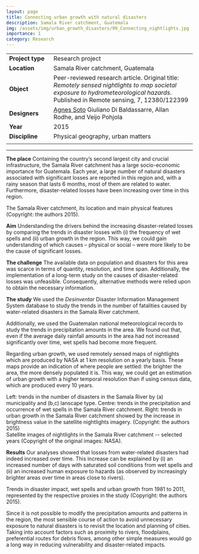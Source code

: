 ```yaml
---
layout: page
title: Connecting urban growth with natural disasters
description: Samala River catchment, Guatemala
img: /assets/img/urban_growth_disasters/99_Connecting_nightlights.jpg
importance: 1
category: Research
---
```


| | |
|-|-|
| **Project**&nbsp;**type**&nbsp;&nbsp; | Research project |
| **Location** | Samala River catchment, Guatemala |
| **Object** | Peer-reviewed research article. Original title: *Remotely sensed nightlights to map societal exposure to hydrometeorological hazards*. Published in Remote sensing, 7, 12380/122399 |
| **Designers** | <ins>Agnes Soto</ins> Giuliano Di Baldassarre, Allan Rodhe, and Veijo Pohjola |
| **Year** | 2015 |
| **Discipline** | Physical geography, urban matters |
| | |

---

**The place** Containing the country’s second largest city and crucial infrastructure, the Samala River catchment has a large socio-economic importance for Guatemala. Each year, a large number of natural disasters associated with significant losses are reported in this region and, with a rainy season that lasts 6 months, most of them are related to water. Furthermore, disaster-related losses have been increasing over time in this region.

<div class="row">
    <div class="col-sm mt-3 mt-md-0">
        <img class="img-fluid rounded z-depth-1" src="{{ '/assets/img/urban_growth_disasters/95_Connecting_catchment.jpg' | relative_url }}" alt="" title="Samala River catchment"/>
    </div>
</div>
<div class="caption">
    The Samala River catchment, its location and main physical features (Copyright: the authors 2015).
</div>

**Aim** Understanding the drivers behind the increasing disaster-related losses by comparing the trends in disaster losses with (i) the frequency of wet spells and (ii) urban growth in the region. This way, we could gain understanding of which causes – physical or social – were more likely to be the cause of significant losses. 

**The challenge** The available data on population and disasters for this area was scarce in terms of quantity, resolution, and time span. Additionally, the implementation of a long-term study on the causes of disaster-related losses was unfeasible. Consequently, alternative methods were relied upon to obtain the necessary information. 

**The study** We used the *Desinventar* Disaster Information Management System database to study the trends in the number of fatalities caused by water-related disasters in the Samala River catchment. 

Additionally, we used the Guatemalan national meteorological records to study the trends in precipitation amounts in the area. We found out that, even if the average daily rainfall amounts in the area had not increased significantly over time, wet spells had become more frequent. 

Regarding urban growth, we used remotely sensed maps of nightlights which are produced by NASA at 1 km resolution on a yearly basis. These maps provide an indication of where people are settled: the brighter the area, the more densely populated it is. This way, we could get an estimation of urban growth with a higher temporal resolution than if using census data, which are produced every 10 years.

<div class="row">
    <div class="col-sm mt-3 mt-md-0">
        <img class="img-fluid rounded z-depth-1" src="{{ '/assets/img/urban_growth_disasters/96_Connecting_trendsDisasters.jpg' | relative_url }}" alt="" title="Disaster trends"/>
    </div>
    <div class="col-sm mt-3 mt-md-0">
        <img class="img-fluid rounded z-depth-1" src="{{ '/assets/img/urban_growth_disasters/97_Connecting_TrendsPrecip.jpg' | relative_url }}" alt="" title="Trends in wet spells"/>
    </div>
    <div class="col-sm mt-3 mt-md-0">
        <img class="img-fluid rounded z-depth-1" src="{{ '/assets/img/urban_growth_disasters/98_Connecting_Trends_UrbanG.jpg' | relative_url }}" alt="" title="Urban growth trends"/>
    </div>
</div>
<div class="caption">
    Left: trends in the number of disasters in the Samala River by (a) municipality and (b,c) lanscape type. Centre: trends in the precipitation and occurrence of wet spells in the Samala River catchment. Right: trends in urban growth in the Samala River catchment showed by the increase in brightness value in the satellite nightlights imagery. (Copyright: the authors 2015)
</div>

<div class="row">
    <div class="col-sm mt-3 mt-md-0">
        <img class="img-fluid rounded z-depth-1" src="{{ '/assets/img/urban_growth_disasters/99_Connecting_nightlights.jpg' | relative_url }}" alt="" title="Nightlights satellite images"/>
    </div>
</div>
<div class="caption">
    Satellite images of nightlights in the Samala River catchment -- selected years (Copyright of the original images: NASA).
</div>

**Results** Our analyses showed that losses from water-related disasters had indeed increased over time. This increase can be explained by (i) an increased number of days with saturated soil conditions from wet spells and (ii) an increased human exposure to hazards (as observed by increasingly brighter areas over time in areas close to rivers). 

<div class="row">
    <div class="col-sm mt-3 mt-md-0">
        <img class="img-fluid rounded z-depth-1" src="{{ '/assets/img/urban_growth_disasters/99b_Connecting_TrendsComp.jpg' | relative_url }}" alt="" title="Trends in disaster impact, wet spells, and urban growth"/>
    </div>
</div>
<div class="caption">
    Trends in disaster impact, wet spells and urban growth from 1981 to 2011, represented by the respective proxies in the study (Copyright: the authors 2015).
</div>

Since it is not possible to modify the precipitation amounts and patterns in the region, the most sensible course of action to avoid unnecessary exposure to natural disasters is to revisit the location and planning of cities. Taking into account factors such as proximity to rivers, floodplains, preferential routes for debris flows, among other simple measures would go a long way in reducing vulnerability and disaster-related impacts. 
